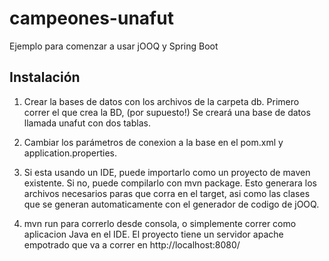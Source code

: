 # campeones-unafut
Ejemplo para comenzar a usar jOOQ y Spring Boot

## Instalación

1. Crear la bases de datos con los archivos de la carpeta db. Primero correr el que crea la BD, (por supuesto!) Se creará una base de datos llamada unafut con dos tablas.

2. Cambiar los parámetros de conexion a la base en el pom.xml y application.properties.

3. Si esta usando un IDE, puede importarlo como un proyecto de maven existente. Si no, puede compilarlo con mvn package. Esto generara los archivos necesarios paras que corra en el target, asi como las clases que se generan automaticamente con el generador de codigo de jOOQ.
 
4. mvn run para correrlo desde consola, o simplemente correr como aplicacion Java en el IDE. El proyecto tiene un servidor apache empotrado que va a correr en http://localhost:8080/
